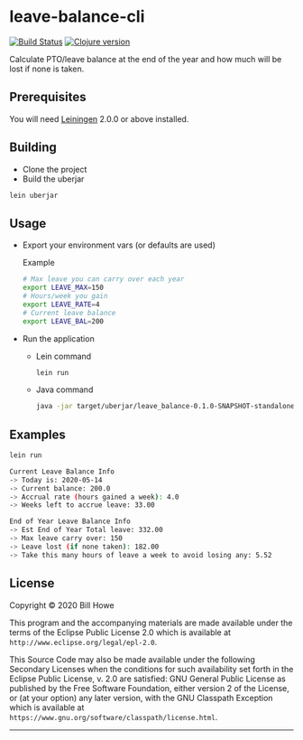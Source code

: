 # leave-balance-cli

[![Build Status][gh-actions-badge]][gh-actions] [![Clojure version][clojure-v]](project.clj)

Calculate PTO/leave balance at the end of the year and how much will be lost if none is taken.

## Prerequisites

You will need [Leiningen][] 2.0.0 or above installed.

[leiningen]: https://github.com/technomancy/leiningen

## Building

* Clone the project
* Build the uberjar

```bash
lein uberjar
```

## Usage

* Export your environment vars (or defaults are used)

  Example
  
  ```bash
  # Max leave you can carry over each year
  export LEAVE_MAX=150
  # Hours/week you gain
  export LEAVE_RATE=4
  # Current leave balance
  export LEAVE_BAL=200
  ```

* Run the application

  * Lein command

    ```bash
    lein run
    ```

  * Java command

    ```bash
    java -jar target/uberjar/leave_balance-0.1.0-SNAPSHOT-standalone.jar
    ```

## Examples

```bash
lein run

Current Leave Balance Info
-> Today is: 2020-05-14
-> Current balance: 200.0
-> Accrual rate (hours gained a week): 4.0
-> Weeks left to accrue leave: 33.00

End of Year Leave Balance Info
-> Est End of Year Total leave: 332.00
-> Max leave carry over: 150
-> Leave lost (if none taken): 182.00
-> Take this many hours of leave a week to avoid losing any: 5.52
```

## License

Copyright © 2020 Bill Howe

This program and the accompanying materials are made available under the
terms of the Eclipse Public License 2.0 which is available at
`http://www.eclipse.org/legal/epl-2.0`.

This Source Code may also be made available under the following Secondary
Licenses when the conditions for such availability set forth in the Eclipse
Public License, v. 2.0 are satisfied: GNU General Public License as published by
the Free Software Foundation, either version 2 of the License, or (at your
option) any later version, with the GNU Classpath Exception which is available
at `https://www.gnu.org/software/classpath/license.html`.

----

<!-- Named page links below: /-->

[gh-actions-badge]: https://github.com/wdhowe/leave-balance-cli/workflows/ci%2Fcd/badge.svg
[gh-actions]: https://github.com/wdhowe/leave-balance-cli/actions
[clojure-v]: https://img.shields.io/badge/clojure-1.10.0-blue.svg

